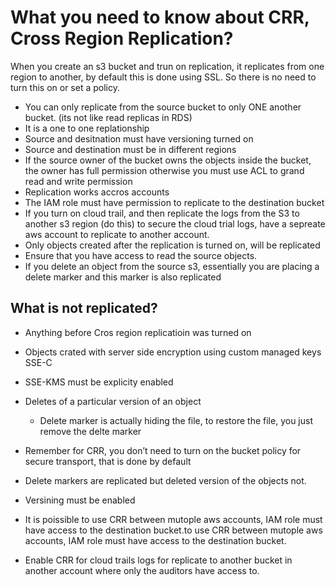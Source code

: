 # What you need to know about CRR, Cross Region Replication?
When you create an s3 bucket and trun on replication, it replicates from one region to another, by default this is done using SSL. 
So there is no need to turn this on or set a policy.

-	You can only replicate from the source bucket to only ONE another bucket. (its not like read replicas in RDS)
-	It is a one to one replationship
-	Source and desitnation must have versioning turned on
-	Source and destination must be in different regions
-	If the source owner of the bucket owns the objects inside the bucket, the owner has full permission otherwise you must use ACL to grand read and write permission
-	Replication works accros accounts
-	The IAM role must have permission to replicate to the destination bucket
-	If you turn on cloud trail, and then replicate the logs from the S3 to another s3 region (do this) to secure the cloud trial logs, have a sepreate aws account to replicate to another account. 
-	Only objects created after the replication is turned on, will be replicated
-	Ensure that you have access to read the source objects.
-	If you delete an object from the source s3, essentially you are placing a delete marker and this marker is also replicated
## What is not replicated?
- Anything before Cros region replicatioin was turned on
- Objects crated with server side encryption using custom managed keys SSE-C
- SSE-KMS must be explicity enabled
- Deletes of a particular version of an object 
  - Delete marker is actually hiding the file, to restore the file, you just remove the delte marker

- Remember for CRR, you don’t need to turn on the bucket policy for secure transport, that is done by default
- Delete markers are replicated but deleted version of the objects not.
- Versining must be enabled
- It is poissible to use CRR between mutople aws accounts, IAM role must have access to the destination bucket.to use CRR between mutople aws accounts, IAM role must have access to the destination bucket.
- Enable CRR for cloud trails logs for replicate to another bucket in another account where only the auditors have access to.

